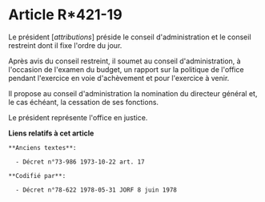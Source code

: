 # Article R*421-19

Le président [*attributions*] préside le conseil d'administration et le conseil restreint dont il fixe l'ordre du jour.

Après avis du conseil restreint, il soumet au conseil d'administration, à l'occasion de l'examen du budget, un rapport sur la
politique de l'office pendant l'exercice en voie d'achèvement et pour l'exercice à venir.

Il propose au conseil d'administration la nomination du directeur général et, le cas échéant, la cessation de ses fonctions.

Le président représente l'office en justice.

**Liens relatifs à cet article**

	**Anciens textes**:

	  - Décret n°73-986 1973-10-22 art. 17

	**Codifié par**:

	  - Décret n°78-622 1978-05-31 JORF 8 juin 1978
